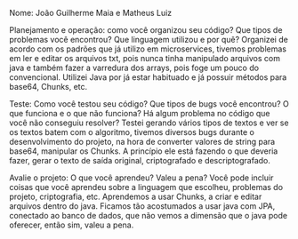 Nome: João Guilherme Maia e Matheus Luiz

Planejamento e operação: como você organizou seu código? Que tipos de problemas você encontrou? Que linguagem utilizou e por quê?
	Organizei de acordo com os padrões que já utilizo em microservices, tivemos problemas em ler e editar os arquivos txt, pois nunca tinha manipulado arquivos com java e também fazer a varredura dos arrays, pois foge um pouco do convencional. Utilizei Java por já estar habituado e já possuir métodos para base64, Chunks, etc. 

Teste: Como você testou seu código? Que tipos de bugs você encontrou? O que funciona e o que não funciona? Há algum problema no código que você não conseguiu resolver?
Testei gerando vários tipos de textos e ver se os textos batem com o algoritmo, tivemos diversos bugs durante o desenvolvimento do projeto, na hora de converter valores de string para base64, manipular os Chunks. A princípio ele está fazendo o que deveria fazer, gerar o texto de saída original, criptografado e descriptografado.

Avalie o projeto: O que você aprendeu? Valeu a pena? Você pode incluir coisas que você aprendeu sobre a linguagem que escolheu, problemas do projeto, criptografia, etc.
	Aprendemos a usar Chunks, a criar e editar arquivos dentro do java. Ficamos tão acostumados a usar java com JPA, conectado ao banco de dados, que não vemos a dimensão que o java pode oferecer, então sim, valeu a pena. 
